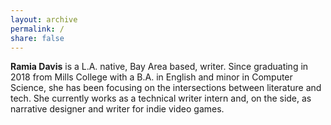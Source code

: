 ```yaml
---
layout: archive
permalink: /
share: false
---
```

**Ramia Davis** is a L.A. native, Bay Area based, writer. Since graduating in 2018 from Mills College  with a B.A. in English and minor in Computer Science, she has been focusing on the intersections between literature and tech. She currently works as a technical writer intern and, on the side, as narrative designer and writer for indie video games.